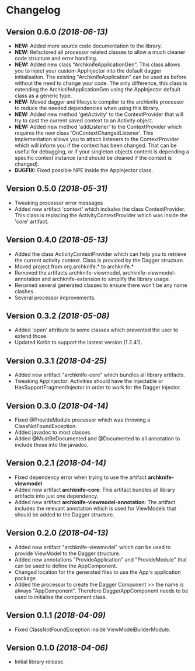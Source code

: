 Changelog
==========

Version 0.6.0 *(2018-06-13)*
----------------------------
- **NEW:** Added more source code documentation to the library.
- **NEW:** Refactored all processor related classes to allow a much cleaner code structure and error handling.
- **NEW:** Added new class "ArchknifeApplicationGen". This class allows you to inject your custom AppInjector into the default dagger initialisation. The existing "ArchknifeApplication" can be used as before without the need to change your code. The only difference, this class is extending the ArchknifeApplicationGen using the AppInjector default class as a generic type.
- **NEW:** Moved dagger and lifecycle compiler to the archknife processor to reduce the needed dependencies when using this library.
- **NEW:** Added new method 'getActivity' to the ContextProvider that will try to cast the current saved context to an Activity object.
- **NEW:** Added new method 'addListener' to the ContextProvider which requires the new class 'OnContextChangedListener'. This implementation allows you to attach listeners to the ContextProvider which will inform you if the context has been changed. That can be useful for debugging, or if your singleton objects content is depending a specific context instance (and should be cleaned if the context is changed).
- **BUGFIX:** Fixed possible NPE inside the AppInjector class.

Version 0.5.0 *(2018-05-31)*
----------------------------
- Tweaking processor error messages
- Added new artifact 'context' which includes the class ContextProvider. This class is replacing the ActivityContextProvider which was inside the 'core' artifact.

Version 0.4.0 *(2018-05-13)*
----------------------------
- Added the class ActivityContextProvider which can help you to retrieve the current activity context. Class is provided by the Dagger structure.
- Moved project from org.archknife.* to archknife.*
- Removed the artifacts archknife-viewmodel, archknife-viewmodel-annotation and archknife-extension to simplify the library usage.
- Renamed several generated classes to ensure there won't be any name clashes.
- Several processor improvements.

Version 0.3.2 *(2018-05-08)*
----------------------------
- Added 'open' attribute to some classes which prevented the user to extend those.
- Updated Kotlin to support the lastest version (1.2.41).

Version 0.3.1 *(2018-04-25)*
----------------------------
- Added new artifact "archknife-core" which bundles all library artifacts.
- Tweaking AppInjector: Activities should have the Injectable or HasSupportFragmentInjector in order to work for the Dagger injector.

Version 0.3.0 *(2018-04-14)*
----------------------------
- Fixed @ProvideModule processor which was throwing a ClassNotFoundException.
- Added javadoc to most classes.
- Added @MustBeDocumented and @Documented to all annotation to include those into the javadoc.

Version 0.2.1 *(2018-04-14)*
----------------------------
- Fixed dependency error when trying to use the artifact **archknife-viewmodel**
- Added new artifact **archknife-core**: This artifact bundles all library artifacts into just one dependency.
- Added new artifact **archknife-viewmodel-annotation**: The artifact includes the relevant annotation which is used for ViewModels that should be added to the Dagger structure.

Version 0.2.0 *(2018-04-13)*
----------------------------
- Added new artifact "archknife-viewmodel" which can be used to provide ViewModel to the Dagger structure.
- Added new annotations "ProvideApplication" and "ProvideModule" that can be used to define the AppComponent.
- Changed location for the generated files to use the App's application package
- Added the processor to create the Dagger Component >> the name is always "AppComponent". Therefore DaggerAppComponent needs to be used to initialise the component class.

Version 0.1.1 *(2018-04-09)*
----------------------------
- Fixed ClassNotFoundException inside ViewModelBuilderModule.

Version 0.1.0 *(2018-04-06)*
----------------------------
- Initial library release.
